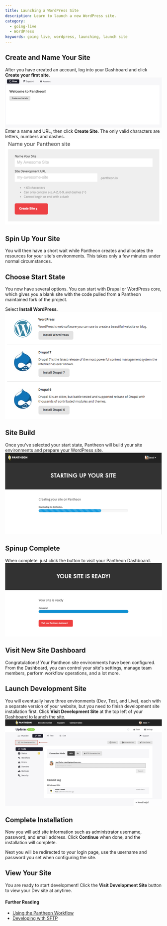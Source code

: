 ```yaml
---
title: Launching a WordPress Site
description: Learn to launch a new WordPress site.  
category:
  - going-live
  - WordPress
keywords: going live, wordpress, launching, launch site
---
```

## Create and Name Your Site

After you have created an account, log into your Dashboard and click **Create your first site**.
![Your sites & account dashboard](/source/docs/assets/images/create-first-site.png)​
Enter a name and URL, then click **Create Site**. The only valid characters are letters, numbers and dashes.
![Pick site name](/source/docs/assets/images/name-your-site.png)

<!-- #2 -->
## Spin Up Your Site

You will then have a short wait while Pantheon creates and allocates the resources for your site's environments. This takes only a few minutes under normal circumstances.

<!-- #3 -->
## Choose Start State

You now have several options. You can start with Drupal or WordPress core, which gives you a blank site with the code pulled from a Pantheon maintained fork of the project.

Select **Install WordPress**.<br />
![Choose start state](/source/docs/assets/images/core-startup.png)
<!-- #4 -->
## Site Build

Once you've selected your start state, Pantheon will build your site environments and prepare your WordPress site.
![Site spinup in progress](/source/docs/assets/images/desk_images/247524.png)


<!-- #5 -->
## Spinup Complete

When complete, just click the button to visit your Pantheon Dashboard.
![](/source/docs/assets/images/visit-dashboard.png)

<!-- #6 -->
## Visit New Site Dashboard

Congratulations! Your Pantheon site environments have been configured. From the Dashboard, you can control your site's settings, manage team members, perform workflow operations, and a lot more.

<!-- #7 -->
## Launch Development Site

You will eventually have three environments (Dev, Test, and Live), each with a separate version of your website, but you need to finish development site installation first. Click **Visit Development Site** at the top left of your Dashboard to launch the site.
![](/source/docs/assets/images/desk_images/248569.png)

<!-- #8 -->
## Complete Installation

Now you will add site information such as administrator username, password, and email address. Click **Continue** when done, and the installation will complete.
​

Next you will be redirected to your login page, use the username and password you set when configuring the site.

<!-- #9 -->
## View Your Site

You are ready to start development! Click the **Visit Development Site** button to view your Dev site at anytime.


#### Further Reading  

- [Using the Pantheon Workflow](/docs/articles/sites/code/using-the-pantheon-workflow)
- [Developing with SFTP](/docs/articles/sites/code/developing-directly-with-sftp-mode)
